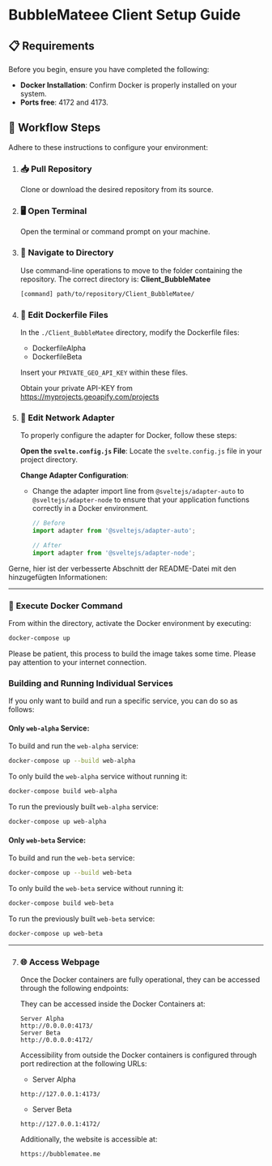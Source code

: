 # **BubbleMateee Client Setup Guide**

## 📋 **Requirements**

Before you begin, ensure you have completed the following:

- **Docker Installation**: Confirm Docker is properly installed on your system.
- **Ports free**: 4172 and 4173.

## 🚀 **Workflow Steps**

Adhere to these instructions to configure your environment:

1. ### 📥 **Pull Repository**

   Clone or download the desired repository from its source.

2. ### 🖥️ **Open Terminal**

   Open the terminal or command prompt on your machine.

3. ### 📂 **Navigate to Directory**

   Use command-line operations to move to the folder containing the repository. The correct directory is: **Client_BubbleMatee**

   ```bash
   [command] path/to/repository/Client_BubbleMatee/
   ```

4. ### 🐳 **Edit Dockerfile Files**

   In the `./Client_BubbleMatee` directory, modify the Dockerfile files:

   - DockerfileAlpha
   - DockerfileBeta

   Insert your `PRIVATE_GEO_API_KEY` within these files.

   Obtain your private API-KEY from https://myprojects.geoapify.com/projects
 
5. ### 🧬 **Edit Network Adapter**

   To properly configure the adapter for Docker, follow these steps:

   **Open the `svelte.config.js` File**: Locate the `svelte.config.js` file in your project directory.

   **Change Adapter Configuration**:
    - Change the adapter import line from `@sveltejs/adapter-auto` to `@sveltejs/adapter-node` to ensure that your application functions correctly in a Docker environment.

      ```javascript
      // Before
      import adapter from '@sveltejs/adapter-auto';

      // After
      import adapter from '@sveltejs/adapter-node';
      ```
   

Gerne, hier ist der verbesserte Abschnitt der README-Datei mit den hinzugefügten Informationen:

---

### 🐳 **Execute Docker Command**

From within the directory, activate the Docker environment by executing:

```bash
docker-compose up
```

Please be patient, this process to build the image takes some time.
Please pay attention to your internet connection.

### Building and Running Individual Services

If you only want to build and run a specific service, you can do so as follows:

#### Only `web-alpha` Service:

To build and run the `web-alpha` service:

```bash
docker-compose up --build web-alpha
```

To only build the `web-alpha` service without running it:

```bash
docker-compose build web-alpha
```

To run the previously built `web-alpha` service:

```bash
docker-compose up web-alpha
```

#### Only `web-beta` Service:

To build and run the `web-beta` service:

```bash
docker-compose up --build web-beta
```

To only build the `web-beta` service without running it:

```bash
docker-compose build web-beta
```

To run the previously built `web-beta` service:

```bash
docker-compose up web-beta
```

---

7. ### 🌐 **Access Webpage**

   Once the Docker containers are fully operational, they can be accessed through the following endpoints:

   They can be accessed inside the Docker Containers at:

   ```
   Server Alpha
   http://0.0.0.0:4173/
   Server Beta
   http://0.0.0.0:4172/
   ```

   Accessibility from outside the Docker containers is configured through port redirection at the following URLs:

   - Server Alpha

   ```
   http://127.0.0.1:4173/
   ```

   - Server Beta

   ```
   http://127.0.0.1:4172/
   ```

   Additionally, the website is accessible at:

   ```
   https://bubblematee.me
   ```

